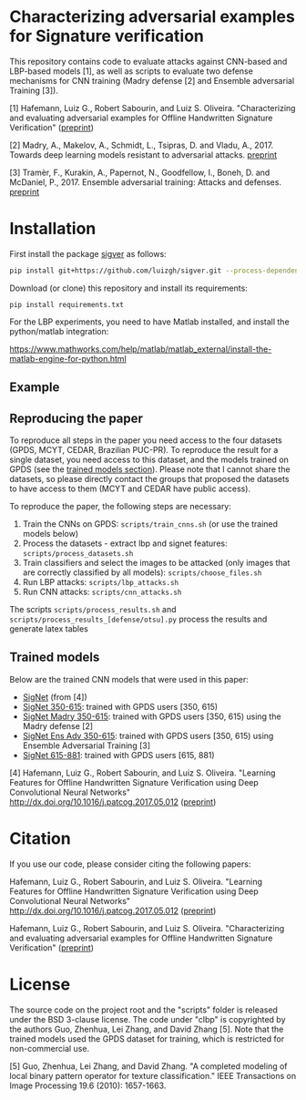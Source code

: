 # Characterizing adversarial examples for Signature verification

This repository contains code to evaluate attacks against CNN-based and 
LBP-based models [1], as well as scripts to evaluate
two defense mechanisms for CNN training (Madry defense [2] and Ensemble adversarial Training [3]). 

[1] Hafemann, Luiz G., Robert Sabourin, and Luiz S. Oliveira. "Characterizing and evaluating adversarial examples for Offline Handwritten Signature Verification" ([preprint](https://arxiv.org/abs/1901.03398))
 
[2] Madry, A., Makelov, A., Schmidt, L., Tsipras, D. and Vladu, A., 2017. Towards deep learning models resistant to adversarial attacks. [preprint](https://arxiv.org/abs/1706.06083)

[3] Tramèr, F., Kurakin, A., Papernot, N., Goodfellow, I., Boneh, D. and McDaniel, P., 2017. Ensemble adversarial training: Attacks and defenses. [preprint](https://arxiv.org/abs/1705.07204)

Installation
============

First install the package [sigver](https://github.com/luizgh/sigver) as follows:
```bash
pip install git+https://github.com/luizgh/sigver.git --process-dependency-links
```

Download (or clone) this repository and install its requirements: 
```
pip install requirements.txt
```

For the LBP experiments, you need to have Matlab installed, and install the python/matlab integration:

https://www.mathworks.com/help/matlab/matlab_external/install-the-matlab-engine-for-python.html

## Example 



## Reproducing the paper

To reproduce all steps in the paper you need access to the four datasets (GPDS, MCYT, CEDAR, Brazilian PUC-PR). 
To reproduce the result for a single dataset, you need access to this dataset, and the models 
trained on GPDS (see the [trained models section](#Trained-models)). Please note that I cannot share the datasets, so please directly 
contact the groups that proposed the datasets to have access to them (MCYT and CEDAR have public access).

To reproduce the paper, the following steps are necessary:

1. Train the CNNs on GPDS: ```scripts/train_cnns.sh``` (or use the trained models below)
2. Process the datasets - extract lbp and signet features: ```scripts/process_datasets.sh```
3. Train classifiers and select the images to be attacked (only images that are correctly classified by all models): ```scripts/choose_files.sh```
4. Run LBP attacks: ```scripts/lbp_attacks.sh```
5. Run CNN attacks: ```scripts/cnn_attacks.sh```

The scripts ```scripts/process_results.sh``` and ```scripts/process_results_[defense/otsu].py``` process the results and generate latex tables  


## Trained models

Below are the trained CNN models that were used in this paper:

* [SigNet](https://storage.googleapis.com/luizgh-datasets/pytorch_models/signet.pth) (from [4])
* [SigNet 350-615](https://storage.googleapis.com/luizgh-datasets/pytorch_models/signet_350_615.pth): trained with GPDS users [350, 615)
* [SigNet Madry 350-615](https://storage.googleapis.com/luizgh-datasets/pytorch_models/signet_350_615_madry_norm_2.pth): trained with GPDS users [350, 615) using the Madry defense [2]
* [SigNet Ens Adv 350-615](https://storage.googleapis.com/luizgh-datasets/pytorch_models/signet_350_615_ensadv_norm5.pth): trained with GPDS users [350, 615) using Ensemble Adversarial Training [3]
* [SigNet 615-881](https://storage.googleapis.com/luizgh-datasets/pytorch_models/signet_615_881.pth): trained with GPDS users [615, 881)

[4] Hafemann, Luiz G., Robert Sabourin, and Luiz S. Oliveira. "Learning Features for Offline Handwritten Signature Verification using Deep Convolutional Neural Networks" http://dx.doi.org/10.1016/j.patcog.2017.05.012 ([preprint](https://arxiv.org/abs/1705.05787))

# Citation

If you use our code, please consider citing the following papers:

Hafemann, Luiz G., Robert Sabourin, and Luiz S. Oliveira. "Learning Features for Offline Handwritten Signature Verification using Deep Convolutional Neural Networks" http://dx.doi.org/10.1016/j.patcog.2017.05.012 ([preprint](https://arxiv.org/abs/1705.05787))

Hafemann, Luiz G., Robert Sabourin, and Luiz S. Oliveira. "Characterizing and evaluating adversarial examples for Offline Handwritten Signature Verification" ([preprint](https://arxiv.org/abs/1901.03398))


# License

The source code on the project root and the "scripts" folder is released under the BSD 3-clause license.
The code under "clbp" is copyrighted by the authors Guo, Zhenhua, Lei Zhang, and David Zhang [5]. 
Note that the trained models used the GPDS dataset for training, which is restricted for non-commercial use.  


[5] Guo, Zhenhua, Lei Zhang, and David Zhang. "A completed modeling of local binary pattern operator for texture classification." 
IEEE Transactions on Image Processing 19.6 (2010): 1657-1663.